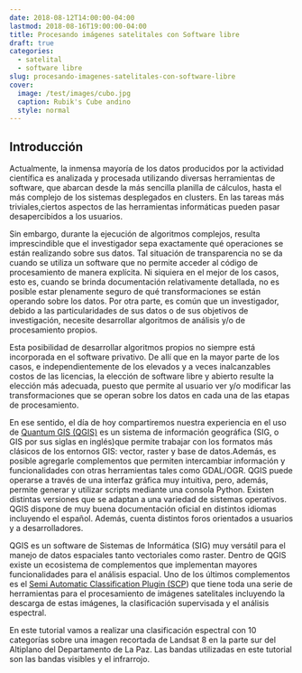 ```yaml
---
date: 2018-08-12T14:00:00-04:00
lastmod: 2018-08-16T19:00:00-04:00
title: Procesando imágenes satelitales con Software libre
draft: true
categories:
  - satelital
  - software libre
slug: procesando-imagenes-satelitales-con-software-libre
cover:
  image: /test/images/cubo.jpg
  caption: Rubik's Cube andino
  style: normal
---
```


## Introducción

Actualmente, la inmensa mayoría de los datos producidos por la actividad
científica es analizada y procesada utilizando diversas herramientas de
software, que abarcan desde la más sencilla planilla de cálculos, hasta el más
complejo de los sistemas desplegados en clusters. En las tareas más
triviales,ciertos aspectos de las herramientas informáticas pueden pasar
desapercibidos a los usuarios.

Sin embargo, durante la ejecución de algoritmos complejos, resulta
imprescindible que el investigador sepa exactamente qué operaciones se están
realizando sobre sus datos. Tal situación de transparencia no se da cuando se
utiliza un software que no permite acceder al código de procesamiento de manera
explícita. Ni siquiera en el mejor de los casos, esto es, cuando se brinda
documentación relativamente detallada, no es posible estar plenamente seguro de
qué transformaciones se están operando sobre los datos. Por otra parte, es común
que un investigador, debido a las particularidades de sus datos o de sus
objetivos de investigación, necesite desarrollar algoritmos de análisis y/o de
procesamiento propios.

Esta posibilidad de desarrollar algoritmos propios no siempre está incorporada
en el software privativo. De allí que en la mayor parte de los casos, e
independientemente de los elevados y a veces inalcanzables costos de las
licencias, la elección de software libre y abierto resulte la elección más
adecuada, puesto que permite al usuario ver y/o modificar las transformaciones
que se operan sobre los datos en cada una de las etapas de procesamiento.

En ese sentido, el día de hoy compartiremos nuestra experiencia en el uso de
[Quantum GIS (QGIS)](https://www.qgis.org/) es un sistema de información
geográfica (SIG, o GIS por sus siglas en inglés)que permite trabajar con los
formatos más clásicos de los entornos GIS: vector, raster y base de
datos.Además, es posible agregarle complementos que permiten intercambiar
información y funcionalidades con otras herramientas tales como GDAL/OGR. QGIS
puede operarse a través de una interfaz gráfica muy intuitiva, pero, además,
permite generar y utilizar scripts mediante una consola Python. Existen
distintas versiones que se adaptan a una variedad de sistemas operativos. QGIS
dispone de muy buena documentación oficial en distintos idiomas incluyendo el
español. Además, cuenta distintos foros orientados a usuarios y a
desarrolladores.

QGIS es un software de Sistemas de Informática (SIG) muy versátil para el manejo
de datos espaciales tanto vectoriales como raster. Dentro de QGIS existe un
ecosistema de complementos que implementan mayores funcionalidades para el
análisis espacial. Uno de los últimos complementos es el
[Semi Automatic Classification Plugin (SCP](https://goo.gl/vDFza4)) que tiene
toda una serie de herramientas para el procesamiento de imágenes satelitales
incluyendo la descarga de estas imágenes, la clasificación supervisada y el
análisis espectral.

En este tutorial vamos a realizar una clasificación espectral con 10 categorías
sobre una imagen recortada de Landsat 8 en la parte sur del Altiplano del
Departamento de La Paz. Las bandas utilizadas en este tutorial son las bandas
visibles y el infrarrojo.
